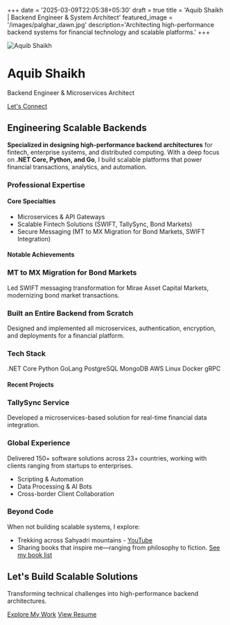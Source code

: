 +++
date = '2025-03-09T22:05:38+05:30'
draft = true
title = 'Aquib Shaikh | Backend Engineer & System Architect'
featured_image = '/images/palghar_dawn.jpg'
description='Architecting high-performance backend systems for financial technology and scalable platforms.'
+++

<link rel="stylesheet" href="https://cdnjs.cloudflare.com/ajax/libs/font-awesome/6.0.0/css/all.min.css">
<link rel="stylesheet" href="https://fonts.googleapis.com/css2?family=Inter:wght@400;500;600;700&display=swap">
<link rel="stylesheet" href="/css/custom.css">

<div class="profile-header">
    <div class="profile-card">
        <img src="/images/aquib2.jpg" alt="Aquib Shaikh" class="profile-img">
        <h1>Aquib Shaikh</h1>
        <p class="subtitle">Backend Engineer & Microservices Architect</p>
        <div class="profile-social">
            <a href="https://linkedin.com/in/aquib-sh" target="_blank" aria-label="LinkedIn"><i class="fab fa-linkedin"></i></a>
            <a href="https://github.com/aquib-sh" target="_blank" aria-label="GitHub"><i class="fab fa-github"></i></a>
            <a href="https://twitter.com/aquib_sh" target="_blank" aria-label="Twitter"><i class="fab fa-twitter"></i></a>
            <a href="https://www.youtube.com/@aquibshaikh8611" target="_blank" aria-label="YouTube"><i class="fab fa-youtube"></i></a>
        </div>
    </div>
    <div class="contact-ribbon">
        <a href="mailto:shaikhaquib394@gmail.com" class="contact-btn"><i class="fas fa-envelope"></i> Let's Connect</a>
    </div>
</div>

<h2><i class="fas fa-code"></i> Engineering Scalable Backends</h2>
<p class="intro-text"><strong>Specialized in designing high-performance backend architectures</strong> for fintech, enterprise systems, and distributed computing. With a deep focus on <strong>.NET Core, Python, and Go</strong>, I build scalable platforms that power financial transactions, analytics, and automation.</p>

<div class="grid-container">
    <div>
        <h3><i class="fas fa-briefcase"></i> Professional Expertise</h3>
        <h4>Core Specialties</h4>
        <ul class="feature-list">
            <li><i class="fas fa-network-wired"></i> Microservices & API Gateways</li>
            <li><i class="fas fa-chart-line"></i> Scalable Fintech Solutions (SWIFT, TallySync, Bond Markets)</li>
            <li><i class="fas fa-shield-alt"></i> Secure Messaging (MT to MX Migration for Bond Markets, SWIFT Integration)</li>
        </ul>
        <h4>Notable Achievements</h4>
        <div class="achievement-card">
            <div class="achievement-icon"><i class="fas fa-rocket"></i></div>
            <div class="achievement-content">
                <h3>MT to MX Migration for Bond Markets</h3>
                <p>Led SWIFT messaging transformation for Mirae Asset Capital Markets, modernizing bond market transactions.</p>
            </div>
        </div>
        <div class="achievement-card">
            <div class="achievement-icon"><i class="fas fa-server"></i></div>
            <div class="achievement-content">
                <h3>Built an Entire Backend from Scratch</h3>
                <p>Designed and implemented all microservices, authentication, encryption, and deployments for a financial platform.</p>
            </div>
        </div>
    </div>
    <div>
        <h3><i class="fas fa-tools"></i> Tech Stack</h3>
        <div class="skill-cloud">
            <span class="skill-pill">.NET Core</span>
            <span class="skill-pill">Python</span>
            <span class="skill-pill">GoLang</span>
            <span class="skill-pill">PostgreSQL</span>
            <span class="skill-pill">MongoDB</span>
            <span class="skill-pill">AWS</span>
            <span class="skill-pill">Linux</span>
            <span class="skill-pill">Docker</span>
            <span class="skill-pill">gRPC</span>
        </div>
        <h4>Recent Projects</h4>
        <div class="achievement-card">
            <div class="achievement-icon"><i class="fas fa-project-diagram"></i></div>
            <div class="achievement-content">
                <h3>TallySync Service</h3>
                <p>Developed a microservices-based solution for real-time financial data integration.</p>
            </div>
        </div>
    </div>
    <div class=beyond-the-screen>
        <h3><i class="fas fa-globe"></i> Global Experience</h3>
        <p>Delivered 150+ software solutions across 23+ countries, working with clients ranging from startups to enterprises.</p>
        <ul class="feature-list">
            <li><i class="fas fa-terminal"></i> Scripting & Automation</li>
            <li><i class="fas fa-robot"></i> Data Processing & AI Bots</li>
            <li><i class="fas fa-comments"></i> Cross-border Client Collaboration</li>
        </ul>
    </div>
    <div class=beyond-the-screen>
        <h3><i class="fas fa-mountain"></i> Beyond Code</h3>
        <p>When not building scalable systems, I explore:</p>
        <ul class="feature-list">
            <li><i class="fas fa-hiking"></i> Trekking across Sahyadri mountains - <a href="https://www.youtube.com/@aquibshaikh8611" class="highlight" target="_blank">YouTube</a></li>
            <li><i class="fas fa-book"></i> Sharing books that inspire me—ranging from philosophy to fiction. <a href="/books" class="highlight" target="_blank">See my book list</a></li>
        </ul>
    </div>
</div>

<div class="cta-section">
    <h2>Let's Build Scalable Solutions</h2>
    <p>Transforming technical challenges into high-performance backend architectures.</p>
    <div class="cta-buttons">
        <a href="https://github.com/aquib-sh" class="cta-btn" target="_blank"><i class="fas fa-code-branch"></i> Explore My Work</a>
        <a href="https://drive.google.com/file/d/1c4Yo3Krj3qR_DkUvOXAhfNBjtGUd_Uh-/view?usp=sharing" class="cta-btn" target="_blank"><i class="fas fa-file-alt"></i> View Resume</a>
    </div>
</div>